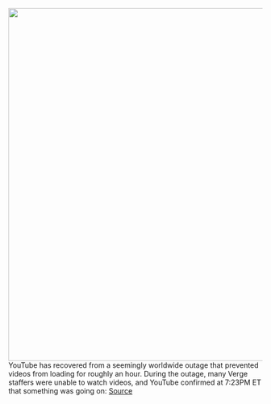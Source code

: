 <img src='https://cdn.vox-cdn.com/thumbor/tx20pMG3EVcpEw8EuJnisquKwAI=/0x0:2040x1360/1200x800/filters:focal(857x517:1183x843)/cdn.vox-cdn.com/uploads/chorus_image/image/67775197/wjoel_1777_180403_youtube_006.0.jpg' width='700px' /><br/>
YouTube has recovered from a seemingly worldwide outage that prevented videos from loading for roughly an hour. During the outage, many Verge staffers were unable to watch videos, and YouTube confirmed at 7:23PM ET that something was going on:
<a href='https://www.theverge.com/2020/11/11/21561764/youtube-down-outage-loading-videos'> Source <a/>